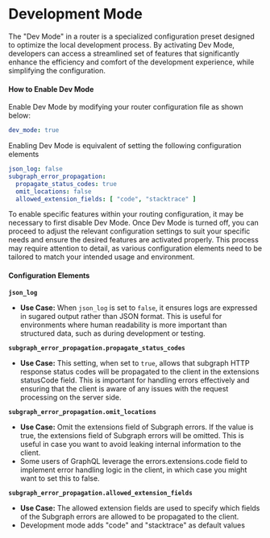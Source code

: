 # Development Mode

The "Dev Mode" in a router is a specialized configuration preset designed to optimize the local development process. By activating Dev Mode, developers can access a streamlined set of features that significantly enhance the efficiency and comfort of the development experience, while simplifying the configuration.

#### How to Enable Dev Mode

Enable Dev Mode by modifying your router configuration file as shown below:

```yaml
dev_mode: true
```

Enabling Dev Mode is equivalent of setting the following configuration elements

```yaml
json_log: false
subgraph_error_propagation:
  propagate_status_codes: true
  omit_locations: false
  allowed_extension_fields: [ "code", "stacktrace" ]
```

To enable specific features within your routing configuration, it may be necessary to first disable Dev Mode. Once Dev Mode is turned off, you can proceed to adjust the relevant configuration settings to suit your specific needs and ensure the desired features are activated properly. This process may require attention to detail, as various configuration elements need to be tailored to match your intended usage and environment.

#### Configuration Elements

**`json_log`**

* **Use Case:** When `json_log` is set to `false`, it ensures logs are expressed in sugared output rather than JSON format. This is useful for environments where human readability is more important than structured data, such as during development or testing.

**`subgraph_error_propagation.propagate_status_codes`**

* **Use Case:** This setting, when set to `true`, allows that subgraph HTTP response status codes will be propagated to the client in the extensions statusCode field. This is important for handling errors effectively and ensuring that the client is aware of any issues with the request processing on the server side.

**`subgraph_error_propagation.omit_locations`**

* **Use Case:** Omit the extensions field of Subgraph errors. If the value is true, the extensions field of Subgraph errors will be omitted. This is useful in case you want to avoid leaking internal information to the client.&#x20;
* Some users of GraphQL leverage the errors.extensions.code field to implement error handling logic in the client, in which case you might want to set this to false.

**`subgraph_error_propagation.allowed_extension_fields`**

* **Use Case:** The allowed extension fields are used to specify which fields of the Subgraph errors are allowed to be propagated to the client.
* Development mode adds "code" and "stacktrace" as default values
